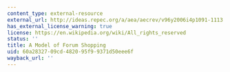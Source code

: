 ```yaml
---
content_type: external-resource
external_url: http://ideas.repec.org/a/aea/aecrev/v96y2006i4p1091-1113.html
has_external_license_warning: true
license: https://en.wikipedia.org/wiki/All_rights_reserved
status: ''
title: A Model of Forum Shopping
uid: 60a28327-09cd-4820-95f9-9371d50eee6f
wayback_url: ''
---
```

